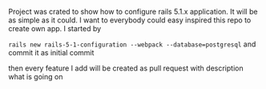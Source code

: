 
Project was crated to show how to configure rails 5.1.x application. It will be as simple as it could. I want to everybody could easy inspired this repo to create own app. 
I started by 

`rails new rails-5-1-configuration --webpack --database=postgresql` and commit it as initial commit

then every feature I add will be created as pull request with description what is going on